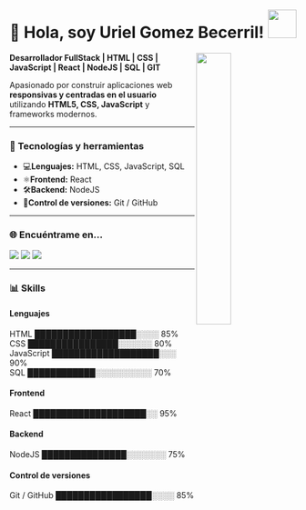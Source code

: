 # 👋 Hola, soy Uriel Gomez Becerril! <img src="https://media.giphy.com/media/mGcNjsfWAjY5AEZNw6/giphy.gif" width="50">

<img align="right" src="https://media4.giphy.com/media/v1.Y2lkPTc5MGI3NjExOWZoY3ZhM3F1cG5uNWlwZGQ0Zzh4ZDJranBxaG93MHl5bzA0bDJkYyZlcD12MV9pbnRlcm5hbF9naWZfYnlfaWQmY3Q9Zw/13HBDT4QSTpveU/giphy.gif" width="35%">

**Desarrollador FullStack | HTML | CSS | JavaScript | React | NodeJS | SQL | GIT**  

Apasionado por construir aplicaciones web **responsivas y centradas en el usuario** utilizando **HTML5, CSS, JavaScript** y frameworks modernos.  

---

### 🚀 Tecnologías y herramientas  
- 💻**Lenguajes:** HTML, CSS, JavaScript, SQL  
- ⚛️**Frontend:** React  
- 🛠️**Backend:** NodeJS  
- 🔧**Control de versiones:** Git / GitHub  

---

### 🌐 Encuéntrame en...  
<p>
  <a href="https://www.instagram.com/uriel_gom3z"><img src="https://img.icons8.com/fluent/48/000000/instagram-new.png"/></a>
  <a href="https://www.linkedin.com/in/uriel-gomez-becerril"><img src="https://img.icons8.com/color/48/000000/linkedin.png"/></a>
  <a href="https://www.facebook.com/UrielGomezYT"><img src="https://img.icons8.com/color/48/000000/facebook.png"/></a>
</p>  

---

### 📊 Skills

#### Lenguajes
 
HTML       ██████████████████░░░░   85%  
CSS        ████████████████░░░░░░   80%  
JavaScript ███████████████████░░░   90%  
SQL        ████████████░░░░░░░░░░   70%  

#### Frontend
React      ████████████████████░░   95%  

#### Backend
NodeJS     ███████████████░░░░░░░   75%  

#### Control de versiones
Git / GitHub █████████████████░░░░   85%  

